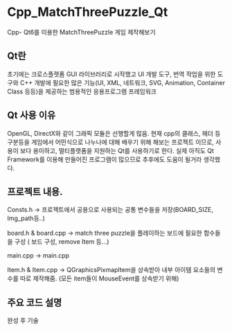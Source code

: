 # Cpp_MatchThreePuzzle_Qt
Cpp- Qt6를 이용한 MatchThreePuzzle 게임 제작해보기

## Qt란
초기에는 크로스플랫폼 GUI 라이브러리로 시작했고 UI 개발 도구,
번역 작업을 위한 도구와 C++ 개발에 필요한 많은 기능(UI, XML, 네트워크, SVG, Animation, Container Class 등등)을 제공하는 범용적인 응용프로그램 프레임워크

## Qt 사용 이유 
OpenGL, DirectX와 같이 그래픽 모듈은 선행할게 많음. 현재 cpp의 클래스, 헤더 등 구분등을 게임에서 어떤식으로 나누나에 대해 배우기 위해 해보는 프로젝트 이므로, 
사용이 보다 용이하고, 멀티플랫폼을 지원하는 Qt를 사용하기로 한다. 
실제 아직도 Qt Framework를 이용해 만들어진 프로그램이 많으므로 추후에도 도움이 될거라 생각했다.

## 프로젝트 내용.
Consts.h -> 프로젝트에서 공용으로 사용되는 공통 변수들을 저장(BOARD_SIZE, Img_path등..)

board.h & board.cpp -> match three puzzle을 플레이하는 보드에 필요한 함수들을 구성 ( 보드 구성, remove Item 등...)

main.cpp -> main.cpp 

Item.h & Item.cpp -> QGraphicsPixmapItem을 상속받아 내부 아이템 요소들의 변수를 따로 제작해줌. (모든 item들이 MouseEvent를 상속받기 위해)

## 주요 코드 설명
완성 후 기술

